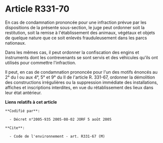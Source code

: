 # Article R331-70

En cas de condamnation prononcée pour une infraction prévue par les dispositions de la présente sous-section, le juge peut
ordonner soit la restitution, soit la remise à l'établissement des animaux, végétaux et objets de quelque nature que ce soit
enlevés frauduleusement dans les parcs nationaux.

Dans les mêmes cas, il peut ordonner la confiscation des engins et instruments dont les contrevenants se sont servis et des
véhicules qu'ils ont utilisés pour commettre l'infraction.

Il peut, en cas de condamnation prononcée pour l'un des motifs énoncés au 2° du I ou aux 4°, 5° et 9° du II de l'article R.
331-67, ordonner la démolition des constructions irrégulières ou la suppression immédiate des installations, affiches et
inscriptions interdites, en vue du rétablissement des lieux dans leur état antérieur.

**Liens relatifs à cet article**

	**Codifié par**:

	  - Décret n°2005-935 2005-08-02 JORF 5 août 2005

	**Cite**:

	  - Code de l'environnement - art. R331-67 (M)
